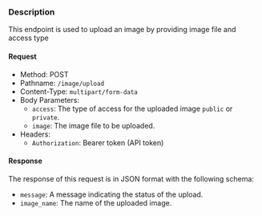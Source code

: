 ### Description

This endpoint is used to upload an image by providing image file and access type

#### Request

- Method: POST
- Pathname: `/image/upload`
- Content-Type: `multipart/form-data`
- Body Parameters:
  - `access`: The type of access for the uploaded image `public` or `private`.
  - `image`: The image file to be uploaded.
- Headers:
  - `Authorization`: Bearer token (API token)

#### Response

The response of this request is in JSON format with the following schema:

- `message`: A message indicating the status of the upload.
- `image_name`: The name of the uploaded image.
